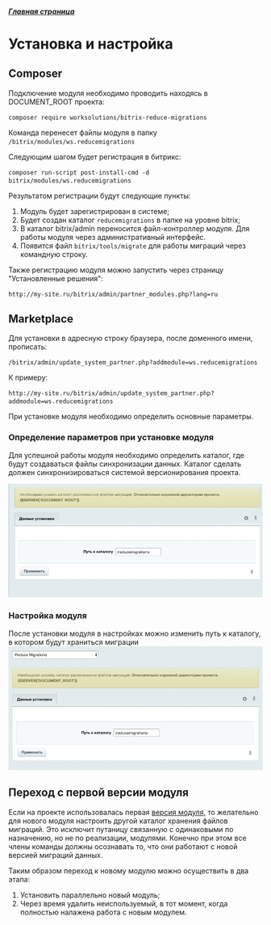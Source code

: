 ##### [Главная страница](../README.md)

# Установка и настройка

## Composer

Подключение модуля необходимо проводить находясь в DOCUMENT_ROOT проекта:

```
composer require worksolutions/bitrix-reduce-migrations
```
Команда перенесет файлы модуля в папку `/bitrix/modules/ws.reducemigrations`

Следующим шагом будет регистрация в битрикс:
```
composer run-script post-install-cmd -d bitrix/modules/ws.reducemigrations
```

Результатом регистрации будут следующие пункты:
1. Модуль будет зарегистрирован в системе;
2. Будет создан каталог ```reducemigrations``` в папке на уровне bitrix;
3. В каталог bitrix/admin переносится файл-контроллер модуля. Для работы модуля через административный интерфейс.
4. Появится файл ```bitrix/tools/migrate``` для работы миграций через командную строку.

Также регистрацию модуля можно запустить через страницу "Установленные решения":
```
http://my-site.ru/bitrix/admin/partner_modules.php?lang=ru
```

## Marketplace

Для установки в адресную строку браузера, после доменного имени, прописать:
```
/bitrix/admin/update_system_partner.php?addmodule=ws.reducemigrations
```

К примеру:
```
http://my-site.ru/bitrix/admin/update_system_partner.php?addmodule=ws.reducemigrations
```

При установке модуля необходимо определить основные параметры.

### Определение параметров при установке модуля

Для успешной работы модуля необходимо определить каталог, где будут создаваться файлы синхронизации данных.
Каталог сделать должен синхронизироваться системой версионирования проекта.

![Ввод параметров при установке модуля.](img/install_market.jpg)

### Настройка модуля

После установки модуля в настройках можно изменить путь к каталогу, в котором будут храниться миграции
![Настройка модуля.](img/settings_page.jpg)

## Переход с первой версии модуля

Если на проекте использовалась первая [версия модуля](https://github.com/worksolutions/bitrix-module-migrations), то желательно для нового модуля настроить другой каталог хранения файлов миграций. Это исключит путаницу связанную с одинаковыми по назначению, но не по реализации, модулями. Конечно при этом все члены команды должны осознавать то, что они работают с новой версией миграций данных.

Таким образом переход к новому модулю можно осуществить в два этапа:

1. Установить параллельно новый модуль;
2. Через время удалить неиспользуемый, в тот момент, когда полностью налажена работа с новым модулем.
